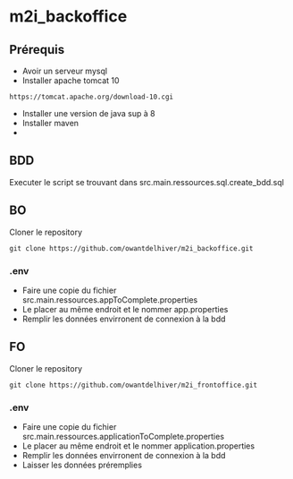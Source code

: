 # m2i_backoffice

## Prérequis

- Avoir un serveur mysql
- Installer apache tomcat 10
```http request
https://tomcat.apache.org/download-10.cgi
```
- Installer une version de java sup à 8
- Installer maven
- 

## BDD

Executer le script se trouvant dans src.main.ressources.sql.create_bdd.sql

## BO

Cloner le repository

```
git clone https://github.com/owantdelhiver/m2i_backoffice.git
```

### .env
- Faire une copie du fichier src.main.ressources.appToComplete.properties
- Le placer au même endroit et le nommer app.properties
- Remplir les données envirronent de connexion à la bdd

## FO

Cloner le repository

```
git clone https://github.com/owantdelhiver/m2i_frontoffice.git
```
### .env
- Faire une copie du fichier src.main.ressources.applicationToComplete.properties
- Le placer au même endroit et le nommer application.properties
- Remplir les données envirronent de connexion à la bdd
- Laisser les données préremplies

